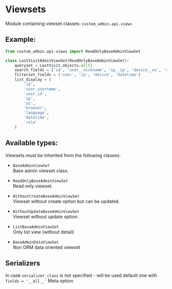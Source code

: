 # Viewsets

Module containing viewset classes: `custom_admin.api.views`

## Example:

```python
from custom_admin.api.views import ReadOnlyBaseAdminViewSet

class LastVisitAdminViewSet(ReadOnlyBaseAdminViewSet):
    queryset = LastVisit.objects.all()
    search_fields = ['id', 'user__nickname', 'ip__ip', 'device__os', 'device__browser', 'language']
    filterset_fields = ('user', 'ip', 'device', 'datetime')
    list_display = (
        'id',
        'user_username',
        'user_id',
        'ip',
        'os',
        'browser',
        'language',
        'datetime',
        'role'
    )
```

## Available types:

Viewsets must be inherited from the following classes:

- `BaseAdminViewSet`\
Base admin viewset class.

- `ReadOnlyBaseAdminViewSet`\
Read only viewset.

- `WithoutCreateBaseAdminViewSet`\
Viewset without create option but can be updated.

- `WithoutUpdateBaseAdminViewSet`\
Viewset without update option.

- `ListBaseAdminViewSet`\
Only list view (without detail)

- `BaseAdminDataViewSet`\
Non ORM data oriented viewset

## Serializers

In case `serializer_class` is not specified - will be used default one with `fields = '__all__'` Meta option
